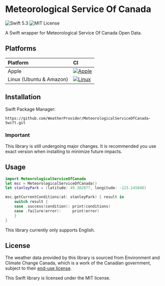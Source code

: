 # Meteorological Service Of Canada
![Swift 5.3](https://img.shields.io/badge/swift-5.3-orange)
![MIT License](https://img.shields.io/badge/license-MIT-lightgrey)

A Swift wrapper for Meteorological Service Of Canada Open Data.

## Platforms
| Platform | CI |
| :------- | :- |
| Apple    | [![Apple](https://github.com/WeatherProvider/MeteorologicalServiceOfCanada-Swift/workflows/Apple/badge.svg)](https://github.com/WeatherProvider/MeteorologicalServiceOfCanada-Swift/actions?query=workflow%3AApple) |
| Linux (Ubuntu & Amazon) | [![Linux](https://github.com/ualch9/MeteorologicalServiceOfCanada-Swift/workflows/Linux/badge.svg)](https://github.com/WeatherProvider/MeteorologicalServiceOfCanada-Swift/actions?query=workflow%3ALinux) |

## Installation
Swift Package Manager:
```
https://github.com/WeatherProvider/MeteorologicalServiceOfCanada-Swift.git
```

### Important
This library is still undergoing major changes. It is recommended you use exact version when installing to minimize future impacts.

## Usage
```swift
import MeteorologicalServiceOfCanada
let msc = MeteorologicalServiceOfCanada()
let stanleyPark = (latitude: 49.302877, longitude: -123.145848)

msc.getCurrentConditions(at: stanleyPark) { result in
    switch result {
    case .success(condition): print(conditions)
    case .failure(error):     print(error)
    }
}
```

This library currently only supports English.

## License
The weather data provided by this library is sourced from Environment and Climate Change Canada, which is a work of the Canadian government, subject to their [end-use license](https://eccc-msc.github.io/open-data/licence/readme_en/).

This Swift library is licensed under the MIT license.
